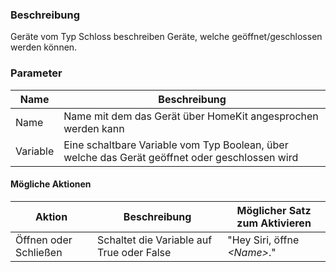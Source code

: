 ### Beschreibung

Geräte vom Typ Schloss beschreiben Geräte, welche geöffnet/geschlossen werden können.

### Parameter

Name       | Beschreibung
---------- | ---------------
Name       | Name mit dem das Gerät über HomeKit angesprochen werden kann
Variable   | Eine schaltbare Variable vom Typ Boolean, über welche das Gerät geöffnet oder geschlossen wird

#### Mögliche Aktionen

Aktion                | Beschreibung                              | Möglicher Satz zum Aktivieren
--------------------- | ----------------------------------------- | -----------------------------
Öffnen oder Schließen | Schaltet die Variable auf True oder False | "Hey Siri, öffne _<Name\>_."